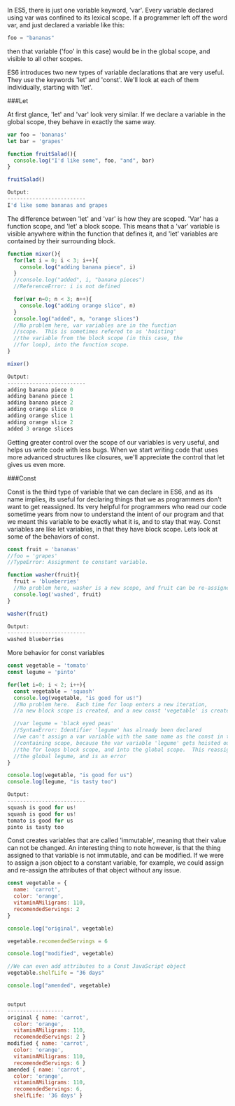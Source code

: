 In ES5, there is just one variable keyword, 'var'.  Every variable
declared using var was confined to its lexical scope.  If a programmer
left off the word var, and just declared a variable like this:

```Javascript
foo = "bananas"
```

then that variable ('foo' in this case) would be in the global scope, and
visible to all other scopes.

ES6 introduces two new types of variable declarations that are very
useful.  They use the keywords 'let' and 'const'.  We'll look at each of
them individually, starting with 'let'. 

###Let 

At first glance, 'let' and
'var' look very similar.  If we declare a variable in the global scope,
they behave in exactly the same way.

```Javascript
var foo = 'bananas'
let bar = 'grapes'

function fruitSalad(){
  console.log("I'd like some", foo, "and", bar)
}

fruitSalad()

Output:
-------------------------
I'd like some bananas and grapes
```

The difference between 'let' and 'var' is how they are scoped.  'Var' has
a function scope, and 'let' a block scope.  This means that a 'var'
variable is visible anywhere within the function that defines it, and
'let' variables are contained by their surrounding block.

```Javascript
function mixer(){
  for(let i = 0; i < 3; i++){
    console.log("adding banana piece", i)
  }
  //console.log("added", i, "banana pieces")
  //ReferenceError: i is not defined

  for(var n=0; n < 3; n++){
    console.log("adding orange slice", n)
  }
  console.log("added", n, "orange slices")
  //No problem here, var variables are in the function 
  //scope.  This is sometimes refered to as 'hoisting'
  //the variable from the block scope (in this case, the 
  //for loop), into the function scope.
}

mixer()

Output:
-------------------------
adding banana piece 0
adding banana piece 1
adding banana piece 2
adding orange slice 0
adding orange slice 1
adding orange slice 2
added 3 orange slices
````

Getting greater control over the scope of our variables is very useful,
and helps us write code with less bugs.  When we start writing code that
uses more advanced structures like closures, we'll appreciate the control
that let gives us even more.

###Const

Const is the third type of variable that we can declare in ES6, and as its name
implies, its useful for declaring things that we as programmers don't want to
get reassigned.  Its very helpful for programmers who read our code sometime
years from now to understand the intent of our program and that we meant
this variable to be exactly what it is, and to stay that way.  Const
variables are like let variables, in that they have block scope.  Lets
look at some of the behaviors of const.

```Javascript
const fruit = 'bananas'
//foo = 'grapes'
//TypeError: Assignment to constant variable.

function washer(fruit){
  fruit = 'blueberries'
  //No problem here, washer is a new scope, and fruit can be re-assigned
  console.log('washed', fruit)
}

washer(fruit)

Output:
-------------------------
washed blueberries
```

More behavior for const variables

```Javascript
const vegetable = 'tomato'
const legume = 'pinto'

for(let i=0; i < 2; i++){
  const vegetable = 'squash'
  console.log(vegetable, "is good for us!")
  //No problem here.  Each time for loop enters a new iteration,
  //a new block scope is created, and a new const 'vegetable' is created.

  //var legume = 'black eyed peas'
  //SyntaxError: Identifier 'legume' has already been declared
  //we can't assign a var variable with the same name as the const in the 
  //containing scope, because the var variable 'legume' gets hoisted out of
  //the for loops block scope, and into the global scope.  This reassigns
  //the global legume, and is an error
}

console.log(vegetable, "is good for us")
console.log(legume, "is tasty too")

Output:
-------------------------
squash is good for us!
squash is good for us!
tomato is good for us
pinto is tasty too
````

Const creates variables that are called 'immutable', meaning that their
value can not be changed.  An interesting thing to note however, is that
the thing assigned to that variable is not immutable, and can be modified.
If we were to assign a json object to a constant variable, for example, we
could assign and re-assign the attributes of that object without any
issue.

```Javascript
const vegetable = {
  name: 'carrot',
  color: 'orange',
  vitaminAMiligrams: 110,
  recomendedServings: 2
}

console.log("original", vegetable)

vegetable.recomendedServings = 6

console.log("modified", vegetable)

//We can even add attributes to a Const JavaScript object
vegetable.shelfLife = "36 days"

console.log("amended", vegetable)


output
------------------
original { name: 'carrot',
  color: 'orange',
  vitaminAMiligrams: 110,
  recomendedServings: 2 }
modified { name: 'carrot',
  color: 'orange',
  vitaminAMiligrams: 110,
  recomendedServings: 6 }
amended { name: 'carrot',
  color: 'orange',
  vitaminAMiligrams: 110,
  recomendedServings: 6,
  shelfLife: '36 days' }
```
